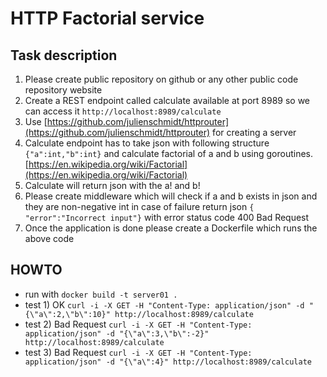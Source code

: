 #  HTTP Factorial service

## Task description

1. Please create public repository on github or any other public code repository website
2. Create a REST endpoint called calculate available at port 8989 so we can access it `http://localhost:8989/calculate`
3. Use [https://github.com/julienschmidt/httprouter](https://github.com/julienschmidt/httprouter) for creating a server 
4. Calculate endpoint has to take json with following structure `{"a":int,"b":int}` and calculate factorial of a and b using goroutines. [https://en.wikipedia.org/wiki/Factorial](https://en.wikipedia.org/wiki/Factorial)
5. Calculate will return json with the a! and b!
6. Please create middleware which will check if a and b exists in json and they are non-negative int in case of failure return json `{ "error":"Incorrect input"}` with error status code 400 Bad Request
7. Once the application is done please create a Dockerfile which runs the above code

## HOWTO

- run with `docker build -t server01 .`
- test 1) OK `curl -i -X GET -H "Content-Type: application/json" -d "{\"a\":2,\"b\":10}" http://localhost:8989/calculate`
- test 2) Bad Request `curl -i -X GET -H "Content-Type: application/json" -d "{\"a\":3,\"b\":-2}" http://localhost:8989/calculate`
- test 3) Bad Request `curl -i -X GET -H "Content-Type: application/json" -d "{\"a\":4}" http://localhost:8989/calculate`

